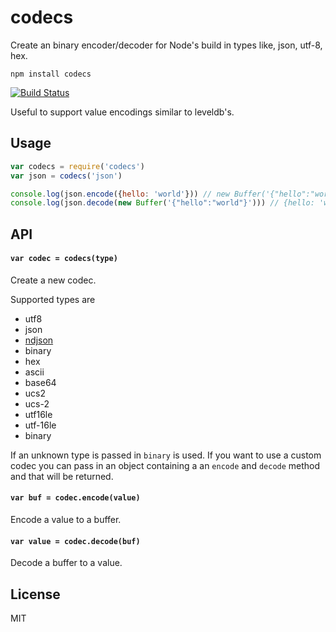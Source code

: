 # codecs

Create an binary encoder/decoder for Node's build in types like, json, utf-8, hex.

```
npm install codecs
```

[![Build Status](https://github.com/mafintosh/codecs/workflows/Build%20Status/badge.svg)](https://github.com/mafintosh/codecs/actions?query=workflow%3A%22Build+Status%22)

Useful to support value encodings similar to leveldb's.

## Usage

``` js
var codecs = require('codecs')
var json = codecs('json')

console.log(json.encode({hello: 'world'})) // new Buffer('{"hello":"world"}')
console.log(json.decode(new Buffer('{"hello":"world"}'))) // {hello: 'world'}
```

## API

#### `var codec = codecs(type)`

Create a new codec.

Supported types are

* utf8
* json
* [ndjson](http://ndjson.org/)
* binary
* hex
* ascii
* base64
* ucs2
* ucs-2
* utf16le
* utf-16le
* binary

If an unknown type is passed in `binary` is used.
If you want to use a custom codec you can pass in an object containing a an `encode` and `decode` method and that will be returned.

#### `var buf = codec.encode(value)`

Encode a value to a buffer.

#### `var value = codec.decode(buf)`

Decode a buffer to a value.

## License

MIT
